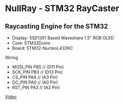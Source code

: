 # NullRay - STM32 RayCaster  
  
## Raycasting Engine for the STM32  

* Display: SSD1351 Based Waveshare 1.5" RGB OLED  
* Core:    STM32Duino  
* Board:   STM32-NucleoL432KC  
  
Wiring  
  
* MOSI_PIN  PB5  // (D11 Pin)  
* SCK_PIN   PB3  // (D13 Pin)  
* CS_PIN    PA4  // (A3 Pin)  
* DC_PIN    PA0  // (A0 Pin)  
* RST_PIN   PA3  // (A2 Pin)  
  
[Video](https://youtu.be/PysdKwrtMgs)  